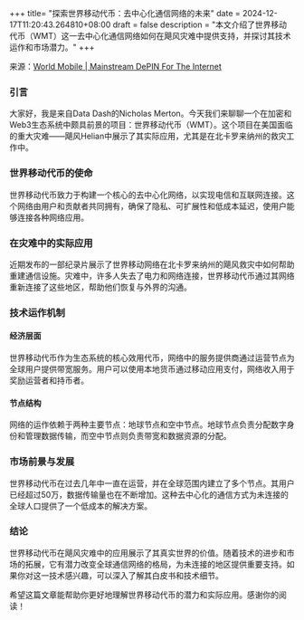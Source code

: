 +++
title= "探索世界移动代币：去中心化通信网络的未来"
date = 2024-12-17T11:20:43.264810+08:00
draft = false
description = "本文介绍了世界移动代币（WMT）这一去中心化通信网络如何在飓风灾难中提供支持，并探讨其技术运作和市场潜力。"
+++

来源：[World Mobile | Mainstream DePIN For The Internet](https://www.youtube.com/watch?v=v2uW6D87zeQ)

### 引言

大家好，我是来自Data Dash的Nicholas Merton。今天我们来聊聊一个在加密和Web3生态系统中颇具前景的项目：世界移动代币（WMT）。这个项目在美国面临的重大灾难——飓风Helian中展示了其实际应用，尤其是在北卡罗来纳州的救灾工作中。

### 世界移动代币的使命

世界移动代币致力于构建一个核心的去中心化网络，以实现电信和互联网连接。这个网络由用户和贡献者共同拥有，确保了隐私、可扩展性和低成本延迟，使用户能够连接各种网络应用。

### 在灾难中的实际应用

近期发布的一部纪录片展示了世界移动网络在北卡罗来纳州的飓风救灾中如何帮助重建通信设施。灾难中，许多人失去了电力和网络连接，世界移动代币通过其网络重新连接了这些地区，帮助他们恢复与外界的沟通。

### 技术运作机制

#### 经济层面

世界移动代币作为生态系统的核心效用代币，网络中的服务提供商通过运营节点为全球用户提供带宽服务。用户可以使用本地货币通过移动应用支付，网络收入用于奖励运营者和持币者。

#### 节点结构

网络的运作依赖于两种主要节点：地球节点和空中节点。地球节点负责分配数字身份和管理数据传输，而空中节点则负责带宽和数据资源的分配。

### 市场前景与发展

世界移动代币在过去几年中一直在运营，并在全球范围内建立了多个节点。其用户已经超过50万，数据传输量也在不断增加。这种去中心化的通信方式为未连接的全球人口提供了一个低成本的解决方案。

### 结论

世界移动代币在飓风灾难中的应用展示了其真实世界的价值。随着技术的进步和市场的拓展，它有潜力改变全球通信网络的格局，为未连接的地区提供重要支持。如果你对这一技术感兴趣，可以深入了解其白皮书和技术细节。

希望这篇文章能帮助你更好地理解世界移动代币的潜力和实际应用。感谢你的阅读！